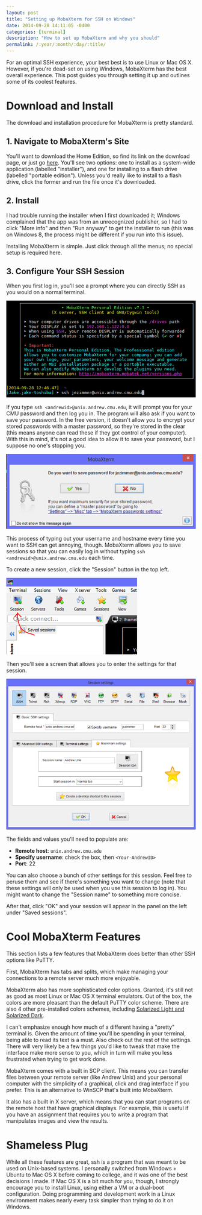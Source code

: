 ```yaml
---
layout: post
title: "Setting up MobaXterm for SSH on Windows"
date: 2014-09-28 14:11:05 -0400
categories: [terminal]
description: "How to set up MobaXterm and why you should"
permalink: /:year/:month/:day/:title/
---
```


For an optimal SSH experience, your best best is to use Linux or Mac OS X. However, if you're dead-set on using Windows, MobaXterm has the best overall experience. This post guides you through setting it up and outlines some of its coolest features.

<!-- more -->

# Download and Install
The download and installation procedure for MobaXterm is pretty standard.

## 1. Navigate to MobaXterm's Site
You'll want to download the Home Edition, so find its link on the download page, or just go [here][download]. You'll see two options: one to install as a system-wide application (labelled "installer"), and one for installing to a flash drive (labelled "portable edition"). Unless you'd really like to install to a flash drive, click the former and run the file once it's downloaded.

## 2. Install
I had trouble running the installer when I first downloaded it; Windows complained that the app was from an unrecognized publisher, so I had to click "More info" and then "Run anyway" to get the installer to run (this was on Windows 8, the process might be different if you run into this issue).

Installing MobaXterm is simple. Just click through all the menus; no special setup is required here.

## 3. Configure Your SSH Session
When you first log in, you'll see a prompt where you can directly SSH as you would on a normal terminal.

[![SSH Prompt](/assets/img/mobaxterm-ssh.png)](/assets/img/mobaxterm-ssh.png)

If you type `ssh <andrewid>@unix.andrew.cmu.edu`, it will prompt you for your CMU password and then log you in. The program will also ask if you want to save your password. In the free version, it doesn't allow you to encrypt your stored passwords with a master password, so they're stored in the clear (this means anyone can read these if they got control of your computer). With this in mind, it's not a good idea to allow it to save your password, but I suppose no one's stopping you.

[![Save Password Prompt](/assets/img/mobaxterm-password.png)](/assets/img/mobaxterm-password.png)

This process of typing out your username and hostname every time you want to SSH can get annoying, though. MobaXterm allows you to save sessions so that you can easily log in without typing `ssh <andrewid>@unix.andrew.cmu.edu` each time.

To create a new session, click the "Session" button in the top left.

[![New Session](/assets/img/mobaxterm-new-session.png)](/assets/img/mobaxterm-new-session.png)

Then you'll see a screen that allows you to enter the settings for that session.

[![Configure New Session](/assets/img/mobaxterm-configure-session.png)](/assets/img/mobaxterm-configure-session.png)

The fields and values you'll need to populate are:

- __Remote host__: `unix.andrew.cmu.edu`
- __Specify username__: check the box, then `<Your-AndrewID>`
- __Port__: 22

You can also choose a bunch of other settings for this session. Feel free to peruse them and see if there's something you want to change (note that these settings will only be used when you use this session to log in). You might want to change the "Session name" to something more concise.

After that, click "OK" and your session will appear in the panel on the left under "Saved sessions".

# Cool MobaXterm Features
This section lists a few features that MobaXterm does better than other SSH options like PuTTY.

First, MobaXterm has tabs and splits, which make managing your connections to a remote server much more enjoyable.

MobaXterm also has more sophisticated color options. Granted, it's still not as good as most Linux or Mac OS X terminal emulators. Out of the box, the colors are more pleasant than the default PuTTY color scheme. There are also 4 other pre-installed colors schemes, including [Solarized Light and Solarized Dark][solarized].

I can't emphasize enough how much of a different having a "pretty" terminal is. Given the amount of time you'll be spending in your terminal, being able to read its text is a must. Also check out the rest of the settings. There will very likely be a few things you'd like to tweak that make the interface make more sense to you, which in turn will make you less frustrated when trying to get work done.

MobaXterm comes with a built in SCP client. This means you can transfer files between your remote server (like Andrew Unix) and your personal computer with the simplicity of a graphical, click and drag interface if you prefer. This is an alternative to WinSCP that's built into MobaXterm.

It also has a built in X server, which means that you can start programs on the remote host that have graphical displays. For example, this is useful if you have an assignment that requires you to write a program that manipulates images and view the results.

# Shameless Plug

While all these features are great, ssh is a program that was meant to be used on Unix-based systems. I personally switched from Windows + Ubuntu to Mac OS X before coming to college, and it was one of the best decisions I made. If Mac OS X is a bit much for you, though, I strongly encourage you to install Linux, using either a VM or a dual-boot configuration. Doing programming and development work in a Linux environment makes nearly every task simpler than trying to do it on Windows.


[download]: http://mobaxterm.mobatek.net/download-home-edition.html
[solarized]: http://ethanschoonover.com/solarized
